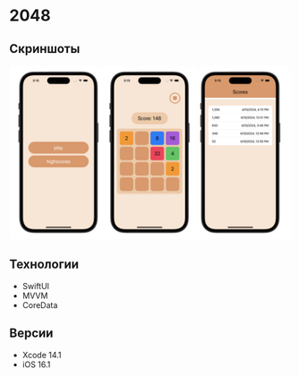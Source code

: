 # 2048
## Скриншоты
![скриншоты](./assets/screenshots.jpg)

## Технологии
- SwiftUI
- MVVM
- CoreData

## Версии
- Xcode 14.1
- iOS 16.1
